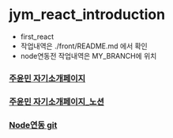 # jym_react_introduction
* first_react 
* 작업내역은 ./front/README.md 에서 확인
* node연동전 작업내역은 MY_BRANCH에 위치

### [주윤민 자기소개페이지](http://goaxhfl0109.cafe24app.com/)
### [주윤민 자기소개페이지_노션](https://www.notion.so/_-a36062b32e104781b1ee4674b0589f4e?pvs=4)
### [Node연동 git](https://github.com/juyoonmin/cafe24_node)